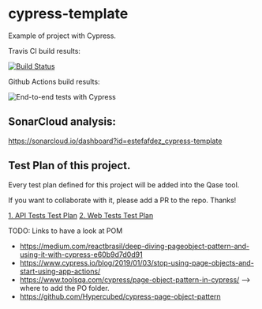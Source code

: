 # cypress-template

Example of project with Cypress. 

Travis CI build results: 

[![Build Status](https://travis-ci.org/estefafdez/cypress-template.svg?branch=main)](https://travis-ci.org/estefafdez/cypress-template)

Github Actions build results: 

![End-to-end tests with Cypress](https://github.com/estefafdez/cypress-template/workflows/End-to-end%20tests%20with%20Cypress/badge.svg)

## SonarCloud analysis:

https://sonarcloud.io/dashboard?id=estefafdez_cypress-template

## Test Plan of this project. 

Every test plan defined for this project will be added into the Qase tool. 

If you want to collaborate with it, please add a PR to the repo. Thanks! 

[1. API Tests Test Plan](https://app.qase.io/project/CYEX)
[2. Web Tests Test Plan](https://app.qase.io/project/CYEX)


TODO: Links to have a look at POM

- https://medium.com/reactbrasil/deep-diving-pageobject-pattern-and-using-it-with-cypress-e60b9d7d0d91
- https://www.cypress.io/blog/2019/01/03/stop-using-page-objects-and-start-using-app-actions/
- https://www.toolsqa.com/cypress/page-object-pattern-in-cypress/ --> where to add the PO folder. 
- https://github.com/Hypercubed/cypress-page-object-pattern
